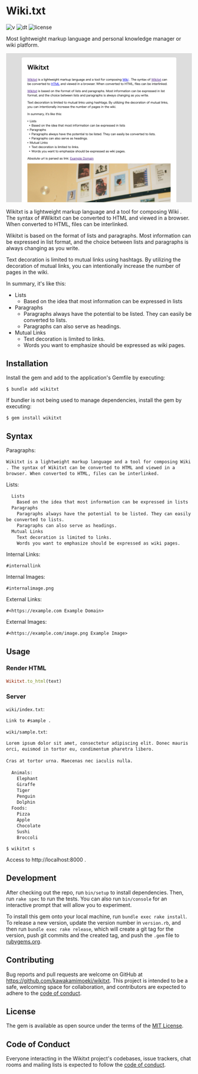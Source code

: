 # Wiki.txt

![v](https://badgen.net/rubygems/v/wikitxt)
![dt](https://badgen.net/rubygems/dt/wikitxt)
![license](https://badgen.net/github/license/kawakamimoeki/wikitxt)

Most lightweight markup language and personal knowledge manager or wiki platform.

![screenshot](https://github.com/kawakamimoeki/wikitxt/blob/main/docs/screenshot.png)

Wikitxt is a lightweight markup language and a tool for composing Wiki . The syntax of #Wikitxt can be converted to HTML and viewed in a browser. When converted to HTML, files can be interlinked.

Wikitxt is based on the format of lists and paragraphs. Most information can be expressed in list format, and the choice between lists and paragraphs is always changing as you write.

Text decoration is limited to mutual links using hashtags. By utilizing the decoration of mutual links, you can intentionally increase the number of pages in the wiki.

In summary, it's like this:

- Lists
  - Based on the idea that most information can be expressed in lists
- Paragraphs
  - Paragraphs always have the potential to be listed. They can easily be converted to lists.
  - Paragraphs can also serve as headings.
- Mutual Links
  - Text decoration is limited to links.
  - Words you want to emphasize should be expressed as wiki pages.

## Installation

Install the gem and add to the application's Gemfile by executing:

    $ bundle add wikitxt

If bundler is not being used to manage dependencies, install the gem by executing:

    $ gem install wikitxt

## Syntax

Paragraphs:

```
Wikitxt is a lightweight markup language and a tool for composing Wiki . The syntax of Wikitxt can be converted to HTML and viewed in a browser. When converted to HTML, files can be interlinked.
```

Lists:

```
  Lists
    Based on the idea that most information can be expressed in lists
  Paragraphs
    Paragraphs always have the potential to be listed. They can easily be converted to lists.
    Paragraphs can also serve as headings.
  Mutual Links
    Text decoration is limited to links.
    Words you want to emphasize should be expressed as wiki pages.
```

Internal Links:

```
#internallink
```

Internal Images:

```
#internalimage.png
```

External Links:

```
#<https://example.com Example Domain>
```

External Images:

```
#<https://example.com/image.png Example Image>
```

## Usage

### Render HTML

```ruby
Wikitxt.to_html(text)
```

### Server

`wiki/index.txt`:

```
Link to #sample .
```

`wiki/sample.txt`:

```
Lorem ipsum dolor sit amet, consectetur adipiscing elit. Donec mauris orci, euismod in tortor eu, condimentum pharetra libero.

Cras at tortor urna. Maecenas nec iaculis nulla.

  Animals:
    Elephant
    Giraffe
    Tiger
    Penguin
    Dolphin
  Foods:
    Pizza
    Apple
    Chocolate
    Sushi
    Broccoli
```

```
$ wikitxt s
```

Access to http://localhost:8000 .

## Development

After checking out the repo, run `bin/setup` to install dependencies. Then, run `rake spec` to run the tests. You can also run `bin/console` for an interactive prompt that will allow you to experiment.

To install this gem onto your local machine, run `bundle exec rake install`. To release a new version, update the version number in `version.rb`, and then run `bundle exec rake release`, which will create a git tag for the version, push git commits and the created tag, and push the `.gem` file to [rubygems.org](https://rubygems.org).

## Contributing

Bug reports and pull requests are welcome on GitHub at https://github.com/kawakamimoeki/wikitxt. This project is intended to be a safe, welcoming space for collaboration, and contributors are expected to adhere to the [code of conduct](https://github.com/kawakamimoeki/wikitxt/blob/main/CODE_OF_CONDUCT.md).

## License

The gem is available as open source under the terms of the [MIT License](https://opensource.org/licenses/MIT).

## Code of Conduct

Everyone interacting in the Wikitxt project's codebases, issue trackers, chat rooms and mailing lists is expected to follow the [code of conduct](https://github.com/kawakamimoeki/wikitxt/blob/main/CODE_OF_CONDUCT.md).
